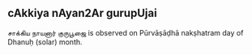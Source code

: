 ## cAkkiya nAyan2Ar gurupUjai

சாக்கிய நாயனார் குருபூஜை is observed on Pūrvāṣāḍhā nakṣhatram day of Dhanuḥ (solar) month.



